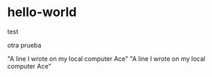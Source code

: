 # hello-world
test

otra prueba

"A line I wrote on my local computer Ace" 
"A line I wrote on my local computer Ace" 

